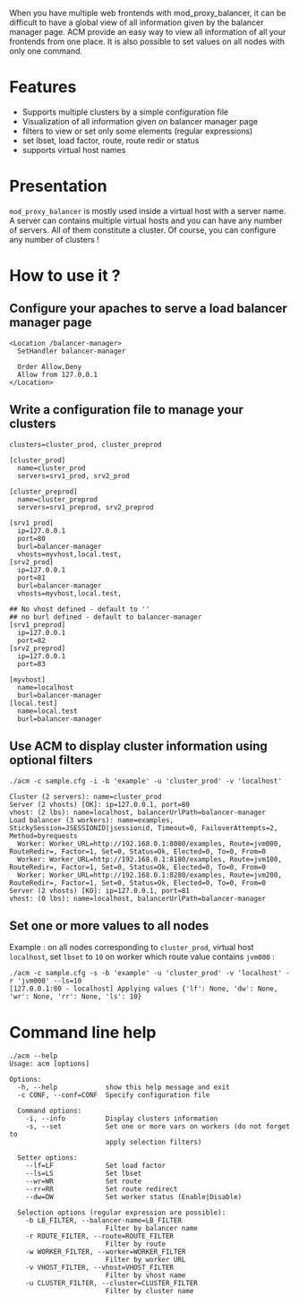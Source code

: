 When you have multiple web frontends with mod\_proxy\_balancer, it can be difficult to have a global view of all information given by the balancer manager page.
ACM provide an easy way to view all information of all your frontends from one place. It is also possible to set values on all nodes with only one command.

# Features #

  * Supports multiple clusters by a simple configuration file
  * Visualization of all information given on balancer manager page
  * filters to view or set only some elements (regular expressions)
  * set lbset, load factor, route, route redir or status
  * supports virtual host names

# Presentation #

`mod_proxy_balancer` is mostly used inside a virtual host with a server name. A server can contains multiple virtual hosts and you can have any number of servers. All of them constitute a cluster.
Of course, you can configure any number of clusters !

# How to use it ? #

## Configure your apaches to serve a load balancer manager page ##
```
<Location /balancer-manager>
  SetHandler balancer-manager
    
  Order Allow,Deny
  Allow from 127.0.0.1
</Location>
```

## Write a configuration file to manage your clusters ##

```
clusters=cluster_prod, cluster_preprod

[cluster_prod]
  name=cluster_prod
  servers=srv1_prod, srv2_prod

[cluster_preprod]
  name=cluster_preprod
  servers=srv1_preprod, srv2_preprod

[srv1_prod]
  ip=127.0.0.1
  port=80
  burl=balancer-manager
  vhosts=myvhost,local.test,
[srv2_prod]
  ip=127.0.0.1
  port=81
  burl=balancer-manager
  vhosts=myvhost,local.test,

## No vhost defined - default to ''
## no burl defined - default to balancer-manager
[srv1_preprod]
  ip=127.0.0.1
  port=82
[srv2_preprod]
  ip=127.0.0.1
  port=83

[myvhost]
  name=localhost
  burl=balancer-manager
[local.test]
  name=local.test
  burl=balancer-manager

```

## Use ACM to display cluster information using optional filters ##

```
./acm -c sample.cfg -i -b 'example' -u 'cluster_prod' -v 'localhost'

Cluster (2 servers): name=cluster_prod
Server (2 vhosts) [OK]: ip=127.0.0.1, port=80
vhost: (2 lbs): name=localhost, balancerUrlPath=balancer-manager
Load balancer (3 workers): name=examples, StickySession=JSESSIONID|jsessionid, Timeout=0, FailoverAttempts=2, Method=byrequests
  Worker: Worker_URL=http://192.168.0.1:8080/examples, Route=jvm000, RouteRedir=, Factor=1, Set=0, Status=Ok, Elected=0, To=0, From=0
  Worker: Worker_URL=http://192.168.0.1:8180/examples, Route=jvm100, RouteRedir=, Factor=1, Set=0, Status=Ok, Elected=0, To=0, From=0
  Worker: Worker_URL=http://192.168.0.1:8280/examples, Route=jvm200, RouteRedir=, Factor=1, Set=0, Status=Ok, Elected=0, To=0, From=0
Server (2 vhosts) [KO]: ip=127.0.0.1, port=81
vhost: (0 lbs): name=localhost, balancerUrlPath=balancer-manager
```

## Set one or more values to all nodes ##

Example : on all nodes corresponding to `cluster_prod`, virtual host `localhost`, set `lbset` to `10` on worker which route value contains `jvm000` :

```
./acm -c sample.cfg -s -b 'example' -u 'cluster_prod' -v 'localhost' -r 'jvm000' --ls=10
[127.0.0.1:80 - localhost] Applying values {'lf': None, 'dw': None, 'wr': None, 'rr': None, 'ls': 10}

```


# Command line help #
```
./acm --help
Usage: acm [options]

Options:
  -h, --help            show this help message and exit
  -c CONF, --conf=CONF  Specify configuration file

  Command options:
    -i, --info          Display clusters information
    -s, --set           Set one or more vars on workers (do not forget to
                        apply selection filters)

  Setter options:
    --lf=LF             Set load factor
    --ls=LS             Set lbset
    --wr=WR             Set route
    --rr=RR             Set route redirect
    --dw=DW             Set worker status (Enable|Disable)

  Selection options (regular expression are possible):
    -b LB_FILTER, --balancer-name=LB_FILTER
                        Filter by balancer name
    -r ROUTE_FILTER, --route=ROUTE_FILTER
                        Filter by route
    -w WORKER_FILTER, --worker=WORKER_FILTER
                        Filter by worker URL
    -v VHOST_FILTER, --vhost=VHOST_FILTER
                        Filter by vhost name
    -u CLUSTER_FILTER, --cluster=CLUSTER_FILTER
                        Filter by cluster name
```